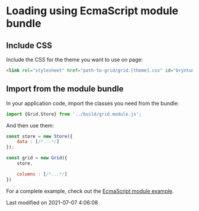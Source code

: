 # Loading using EcmaScript module bundle

## Include CSS

Include the CSS for the theme you want to use on page:

```html
<link rel="stylesheet" href="path-to-grid/grid.[theme].css" id="bryntum-theme">
```

## Import from the module bundle

In your application code, import the classes you need from the bundle:

```javascript
import {Grid,Store} from '../build/grid.module.js';
```

And then use them:
```javascript
const store = new Store({
    data : [/*...*/]
});

const grid = new Grid({
    store,

    columns : [/*...*/]
})
```

For a complete example, check out the <a href="../examples/esmodule" target="_blank">EcmaScript module example</a>.


<p class="last-modified">Last modified on 2021-07-07 4:06:08</p>